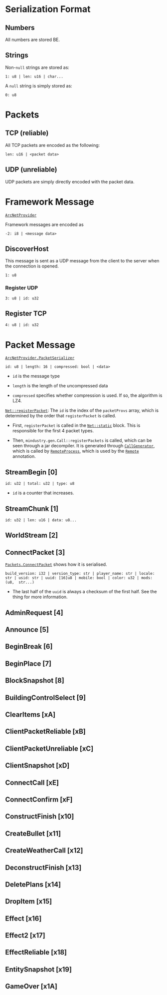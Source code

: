 # Serialization Format

## Numbers

All numbers are stored BE.

## Strings

Non-`null` strings are stored as:

```
1: u8 | len: u16 | char...
```

A `null` string is simply stored as:

```
0: u8
```

# Packets

## TCP (reliable)

All TCP packets are encoded as the following:

```
len: u16 | <packet data>
```

## UDP (unreliable)

UDP packets are simply directly encoded with the packet data.

# Framework Message

[`ArcNetProvider`](https://github.com/Anuken/Mindustry/blob/8c32acbc30187e42ca0b499fdd577704879f3020/core/src/mindustry/net/ArcNetProvider.java#L410)

Framework messages are encoded as 

```
-2: i8 | <message data>
```

## DiscoverHost

This message is sent as a UDP message from the client to the server when the connection is opened.

```
1: u8
```

### Register UDP

```
3: u8 | id: u32
```

## Register TCP

```
4: u8 | id: u32
```

# Packet Message

[`ArcNetProvider.PacketSerializer`](https://github.com/Anuken/Mindustry/blob/8c32acbc30187e42ca0b499fdd577704879f3020/core/src/mindustry/net/ArcNetProvider.java#L372)

```
id: u8 | length: 16 | compressed: bool | <data>
```

- `id` is the message type

- `length` is the length of the uncompressed data

- `compressed` specifies whether compression is used. If so, the algorithm is LZ4.

[`Net::registerPacket`](https://github.com/Anuken/Mindustry/blob/8c32acbc30187e42ca0b499fdd577704879f3020/core/src/mindustry/net/Net.java#L66): The `id` is the index of the `packetProvs` array, which is determined by the order that `registerPacket` is called.

- First, `registerPacket` is called in the [`Net::static`](https://github.com/Anuken/Mindustry/blob/8c32acbc30187e42ca0b499fdd577704879f3020/core/src/mindustry/net/Net.java#L41) block. This is responsible for the first 4 packet types.

- Then, `mindustry.gen.Call::registerPackets` is called, which can be seen through a jar decompiler. It is generated through [`CallGenerator`](https://github.com/Anuken/Mindustry/blob/9aae443e7274da35f35eebcffc394ad2e9a977c9/annotations/src/main/java/mindustry/annotations/remote/CallGenerator.java#L60), which is called by [`RemoteProcess`](https://github.com/Anuken/Mindustry/blob/28b235ef07be92808cdba260168ff314db426376/annotations/src/main/java/mindustry/annotations/remote/RemoteProcess.java#L19), which is used by the [`Remote`](https://github.com/Anuken/Mindustry/blob/28b235ef07be92808cdba260168ff314db426376/annotations/src/main/java/mindustry/annotations/Annotations.java#L226) annotation.

## StreamBegin [0]

```
id: u32 | total: u32 | type: u8
```

- `id` is a counter that increases.

## StreamChunk [1]

```
id: u32 | len: u16 | data: u8...
```

## WorldStream [2]

## ConnectPacket [3]

[`Packets.ConnectPacket`](https://github.com/Anuken/Mindustry/blob/462a64bf21710fa0738f9526697dab62466e0a00/core/src/mindustry/net/Packets.java#L120) shows how it is serialised.

```
build_version: i32 | version_type: str | player_name: str | locale: str | usid: str | uuid: [16]u8 | mobile: bool | color: u32 | mods: (u8,  str...)
```

- The last half of the `uuid` is always a checksum of the first half. See the thing for more information.

## AdminRequest [4]

## Announce [5]

## BeginBreak [6]

## BeginPlace [7]

## BlockSnapshot [8]

## BuildingControlSelect [9]

## ClearItems [xA]

## ClientPacketReliable [xB]

## ClientPacketUnreliable [xC]

## ClientSnapshot [xD]

## ConnectCall [xE]

## ConnectConfirm [xF]

## ConstructFinish [x10]

## CreateBullet [x11]

## CreateWeatherCall [x12]

## DeconstructFinish [x13]

## DeletePlans [x14]

## DropItem [x15]

## Effect [x16]

## Effect2 [x17]

## EffectReliable [x18]

## EntitySnapshot [x19]

## GameOver [x1A]

